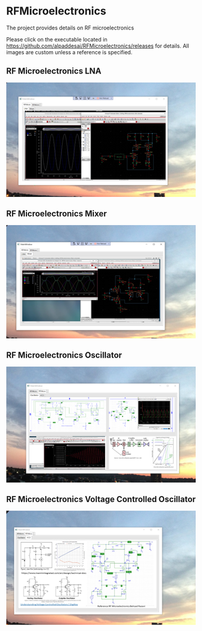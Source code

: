 # RFMicroelectronics

The project provides details on RF microelectronics

Please click on the executable located in https://github.com/alpaddesai/RFMicroelectronics/releases for details. All images are custom unless a reference is specified.

## RF Microelectronics LNA
![image](RFMicroelectronics1.png)

## RF Microelectronics Mixer
![image](RFMicroelectronicsII.png)

## RF Microelectronics Oscillator
![image](RFMicroelectronicsV.png)

## RF Microelectronics Voltage Controlled Oscillator
![image](RFMicroelectronics_VCO.png)
